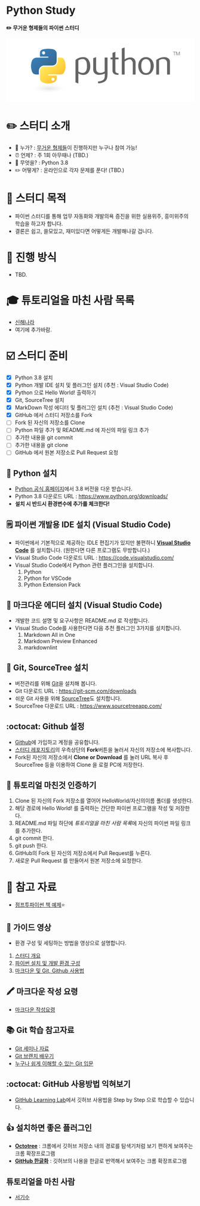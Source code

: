Python Study
====================================

**✏️ 무거운 형제들의 파이썬 스터디**

![Python](python-logo.png)

# ✏️ 스터디 소개

-	💁 누가? : [무거운 형제들](http://heavybros.dothome.co.kr/)이 진행하지만 누구나 참여 가능!
-	⏰ 언제? : 주 1회 아무때나 (TBD.)
-	🐍 무엇을? : Python 3.8
-	✏️ 어떻게? : 온라인으로 각자 문제를 푼다! (TBD.)

# 🎯 스터디 목적

- 파이썬 스터디를 통해 업무 자동화와 개발의욕 증진을 위한 실용위주, 흥미위주의 학습을 하고자 합니다. 
- 결론은 쉽고, 쓸모있고, 재미있다면 어떻게든 개발해나갈 겁니다. 

# 📅 진행 방식

- TBD.

# 🎓 튜토리얼을 마친 사람 목록

- [신해나라](HelloWorld/Haenara/Helloworld.py)
- 여기에 추가바람.

# ☑️ 스터디 준비

- [x] Python 3.8 설치
- [x] Python 개발 IDE 설치 및 플러그인 설치 (추천 : Visual Studio Code)
- [x] Python 으로 Hello World! 출력하기
- [x] Git, SourceTree 설치 
- [x] MarkDown 작성 에디터 및 플러그인 설치 (추천 : Visual Studio Code)
- [x] GitHub 에서 스터디 저장소를 Fork
- [ ] Fork 된 자신의 저장소를 Clone 
- [ ] Python 파일 추가 및 README.md 에 자신의 파일 링크 추가
- [ ] 추가한 내용을 git commit
- [ ] 추가한 내용을 git clone
- [ ] GitHub 에서 원본 저장소로 Pull Request 요청

## 🐍 Python 설치

- [Python 공식 홈페이지](https://www.python.org/downloads/)에서 3.8 버전을 다운 받습니다. 
- Python 3.8 다운로드 URL : https://www.python.org/downloads/
- **설치 시 반드시 환경변수에 추가를 체크한다!**

## 🗒️ 파이썬 개발용 IDE 설치 (Visual Studio Code)

- 파이썬에서 기본적으로 제공하는 IDLE 편집기가 있지만 불편하니 **[Visual Studio Code](https://code.visualstudio.com/)** 를 설치합니다. (원한다면 다른 프로그램도 무방합니다.)
- Visual Studio Code 다운로드 URL : https://code.visualstudio.com/
- Visual Studio Code에서 Python 관련 플러그인을 설치합니다. 
  1. Python
  2. Python for VSCode
  3. Python Extension Pack

## 🔽 마크다운 에디터 설치 (Visual Studio Code)

- 개발한 코드 설명 및 요구사항은 README.md 로 작성합니다.
- Visual Studio Code를 사용한다면 다음 추천 플러그인 3가지를 설치합니다.
   1. Markdown All in One
   2. Markdown Preview Enhanced
   3. markdownlint


## 🔀 Git, SourceTree 설치

- 버전관리를 위해 [Git](https://git-scm.com/downloads)을 설치해 봅니다.
- Git 다운로드 URL : https://git-scm.com/downloads
- 쉬운 Git 사용을 위해 [SourceTree](https://www.sourcetreeapp.com/)도 설치합니다.
- SourceTree 다운로드 URL : https://www.sourcetreeapp.com/

## :octocat: Github 설정

- [Github](https://github.com/)에 가입하고 계정을 공유합니다.
- [스터디 레포지토리](https://github.com/Heavybros/PythonStudy)의 우측상단의 **Fork**버튼을 눌러서 자신의 저장소에 복사합니다.
- Fork된 자신의 저장소에서 **Clone or Download** 를 눌러 URL 복사 후 SourceTree 등을 이용하여 Clone 을 로컬 PC에 저장한다.

## 🏅 튜토리얼 마친것 인증하기

1. Clone 된 자신의 Fork 저장소를 열어어 HelloWorld/자신의이름 폴더를 생성한다.
2. 해당 경로에 Hello World! 를 출력하는 간단한 파이썬 프로그램을 작성 및 저장한다.
3. README.md 파일 하단에 *튜토리얼을 마친 사람 목록*에 자신의 파이썬 파일 링크를 추가한다.
4. git commit 한다.
5. git push 한다.
6. GitHub의 Fork 된 자신의 저장소에서 Pull Request를 누른다.
7. 새로운 Pull Request 를 만들어서 원본 저장소에 요청한다. 
 

# 👀 참고 자료
- [점프투파이썬 책 예제](https://github.com/flagman1211/PythonExam)⭐️

## 🎥 가이드 영상 

- 환경 구성 및 세팅하는 방법을 영상으로 설명합니다.

1. [스터디 개요](https://www.youtube.com/watch?v=UwuDv9WCj64)
2. [파이썬 설치 및 개발 환경 구성](https://www.youtube.com/watch?v=UHBh0EHOGXU)
3. [마크다운 및 Git, Github 사용법](https://www.youtube.com/watch?v=j0NclhMCPfA)

## 🖍️ 마크다운 작성 요령

- [마크다운 작성요령](https://gist.github.com/ihoneymon/652be052a0727ad59601)

## 📚 Git 학습 참고자료

- [Git 세미나 자료](https://www.dropbox.com/s/k16g5sgsfb2s0bn/2017_10_25_GIT%EC%84%B8%EB%AF%B8%EB%82%98%EC%9E%90%EB%A3%8C.pptx?dl=0)
- [Git 브랜치 배우기](https://learngitbranching.js.org/)
- [누구나 쉽게 이해할 수 있는 Git 입문](https://backlog.com/git-tutorial/kr/intro/intro2_1.html)

## :octocat: GitHub 사용방법 익혀보기

- [GitHub Learning Lab](https://lab.github.com/)에서 깃허브 사용법을 Step by Step 으로 학습할 수 있습니다. 

## 👍 설치하면 좋은 플러그인

- [**Octotree**](https://chrome.google.com/wesbstore/detail/octotree/bkhaagjahfmjljalopjnoealnfndnagc) : 크롬에서 깃허브 저장소 내의 경로를 탐색기처럼 보기 편하게 보여주는 크롬 확장프로그램
- [**GitHub 한글화**](https://chrome.google.com/webstore/detail/github-%ED%95%9C%EA%B8%80%ED%99%94/phhgannnkapemfnciphmbpenaflbngmm) : 깃허브의 나용을 한글로 번역해서 보여주는 크롬 확장프로그램

## 튜토리얼을 마친 사람
- [서기수](HelloWorld/Kisoo/HelloWorld.py)